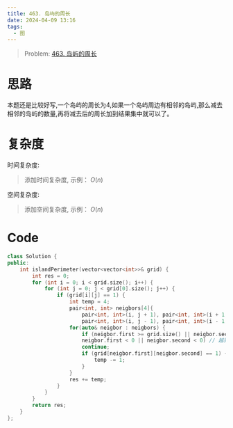 ```yaml
---
title: 463. 岛屿的周长
date: 2024-04-09 13:16
tags:
  - 图
---
```


> Problem: [463. 岛屿的周长](https://leetcode.cn/problems/island-perimeter/description/)


# 思路

本题还是比较好写,一个岛屿的周长为4,如果一个岛屿周边有相邻的岛屿,那么减去相邻的岛屿的数量,再将减去后的周长加到结果集中就可以了。

# 复杂度

时间复杂度:
> 添加时间复杂度, 示例： $O(n)$

空间复杂度:
> 添加空间复杂度, 示例： $O(n)$



# Code
```C++ []
class Solution {
public:
    int islandPerimeter(vector<vector<int>>& grid) {
        int res = 0;
        for (int i = 0; i < grid.size(); i++) {
            for (int j = 0; j < grid[0].size(); j++) {
                if (grid[i][j] == 1) {
                    int temp = 4;
                    pair<int, int> neigbors[4]{
                        pair<int, int>(i, j + 1), pair<int, int>(i + 1, j),
                        pair<int, int>(i, j - 1), pair<int, int>(i - 1, j)};
                    for(auto& neigbor : neigbors) {
                        if (neigbor.first >= grid.size() || neigbor.second >= grid[0].size() ||
                        neigbor.first < 0 || neigbor.second < 0) // 越界
                        continue;
                        if (grid[neigbor.first][neigbor.second] == 1) { // 是岛屿
                            temp -= 1;
                        }
                    }
                    res += temp;
                }
            }
        }
        return res;
    }
};
```
  

